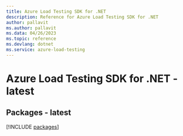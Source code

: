 ```yaml
---
title: Azure Load Testing SDK for .NET
description: Reference for Azure Load Testing SDK for .NET
author: pallavit
ms.author: pallavit
ms.data: 04/26/2023
ms.topic: reference
ms.devlang: dotnet
ms.service: azure-load-testing
---
```

# Azure Load Testing SDK for .NET - latest
## Packages - latest
[!INCLUDE [packages](load-testing-index.md)]